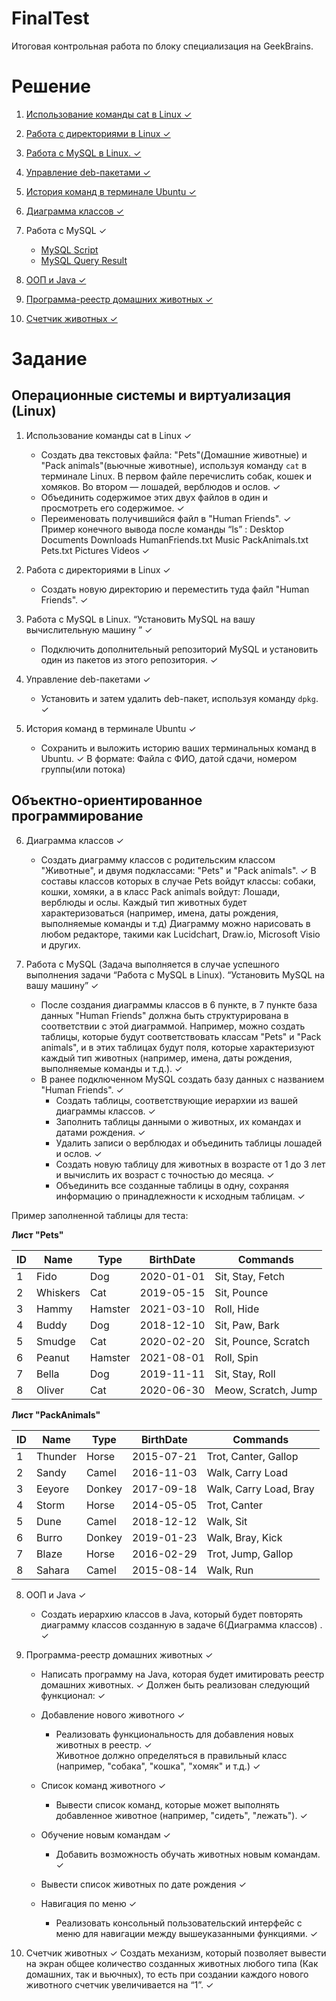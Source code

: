# FinalTest
Итоговая контрольная работа по блоку специализация на GeekBrains.

# Решение

1. [Использование команды cat в Linux ✓](https://github.com/DaemoniumLupus/FinalTestGeekBrains/blob/main/OS_Virtualization.md)

2. [Работа с директориями в Linux ✓](https://github.com/DaemoniumLupus/FinalTestGeekBrains/blob/main/OS_Virtualization.md)

3. [Работа с MySQL в Linux. ✓](https://github.com/DaemoniumLupus/FinalTestGeekBrains/blob/main/OS_Virtualization.md)

4. [Управление deb-пакетами ✓](https://github.com/DaemoniumLupus/FinalTestGeekBrains/blob/main/OS_Virtualization.md)

5. [История команд в терминале Ubuntu ✓](https://github.com/DaemoniumLupus/FinalTestGeekBrains/blob/main/OS_Virtualization.md)

6. [Диаграмма классов ✓](https://github.com/DaemoniumLupus/FinalTestGeekBrains/blob/main/DiagrammOfClass.png)

7. Работа с MySQL ✓
   - [MySQL Script](https://github.com/DaemoniumLupus/FinalTestGeekBrains/blob/main/MySQL_Script.sql)
   - [MySQL Query Result](https://github.com/DaemoniumLupus/FinalTestGeekBrains/blob/main/MySQL_Result.csv)

8. [ООП и Java ✓](https://github.com/DaemoniumLupus/FinalTestGeekBrains/tree/main/srs/main/java/HumanFriends)

9. [Программа-реестр домашних животных ✓](https://github.com/DaemoniumLupus/FinalTestGeekBrains/tree/main/srs/main/java/Register)

10. [Счетчик животных ✓](https://github.com/DaemoniumLupus/FinalTestGeekBrains/blob/main/srs/main/java/HumanFriends/Counter.java)

# Задание

## Операционные системы и виртуализация (Linux)

1. Использование команды cat в Linux ✓
   - Создать два текстовых файла: "Pets"(Домашние животные) и "Pack animals"(вьючные животные), используя команду `cat` в терминале Linux. В первом файле перечислить собак, кошек и хомяков. Во втором — лошадей, верблюдов и ослов. ✓
   - Объединить содержимое этих двух файлов в один и просмотреть его содержимое. ✓
   - Переименовать получившийся файл в "Human Friends". ✓
Пример конечного вывода после команды “ls” :
Desktop Documents Downloads  HumanFriends.txt  Music  PackAnimals.txt  Pets.txt  Pictures  Videos ✓

2. Работа с директориями в Linux ✓
   - Создать новую директорию и переместить туда файл "Human Friends". ✓

3. Работа с MySQL в Linux. “Установить MySQL на вашу вычислительную машину ” ✓
   - Подключить дополнительный репозиторий MySQL и установить один из пакетов из этого репозитория. ✓

4. Управление deb-пакетами ✓
   - Установить и затем удалить deb-пакет, используя команду `dpkg`. ✓

5. История команд в терминале Ubuntu ✓
   - Сохранить и выложить историю ваших терминальных команд в Ubuntu. ✓
В формате: Файла с ФИО, датой сдачи, номером группы(или потока)


## Объектно-ориентированное программирование 

6. Диаграмма классов ✓
   - Создать диаграмму классов с родительским классом "Животные", и двумя подклассами: "Pets" и "Pack animals". ✓
В составы классов которых в случае Pets войдут классы: собаки, кошки, хомяки, а в класс Pack animals войдут: Лошади, верблюды и ослы.
Каждый тип животных будет характеризоваться (например, имена, даты рождения, выполняемые команды и т.д)
Диаграмму можно нарисовать в любом редакторе, такими как Lucidchart, Draw.io, Microsoft Visio и других.

7. Работа с MySQL (Задача выполняется в случае успешного выполнения задачи “Работа с MySQL в Linux). “Установить MySQL на вашу машину” ✓

    - После создания диаграммы классов в 6 пункте, в 7 пункте база данных "Human Friends" должна быть структурирована в соответствии с этой диаграммой. Например, можно создать таблицы, которые будут соответствовать классам "Pets" и "Pack animals", и в этих таблицах будут поля, которые характеризуют каждый тип животных (например, имена, даты рождения, выполняемые команды и т.д.). ✓
    - В ранее подключенном MySQL создать базу данных с названием "Human Friends". ✓
        - Создать таблицы, соответствующие иерархии из вашей диаграммы классов. ✓
        - Заполнить таблицы данными о животных, их командах и датами рождения. ✓
        - Удалить записи о верблюдах и объединить таблицы лошадей и ослов. ✓
        - Создать новую таблицу для животных в возрасте от 1 до 3 лет и вычислить их возраст с точностью до месяца. ✓
        - Объединить все созданные таблицы в одну, сохраняя информацию о принадлежности к исходным таблицам. ✓

Пример заполненной таблицы для теста:

**Лист "Pets"**

|      ID     |      Name       |      Type      |      BirthDate     |      Commands                 |
|-------------|-----------------|----------------|--------------------|-------------------------------|
|     1       |     Fido        |     Dog        |     2020-01-01     |     Sit, Stay,   Fetch        |
|     2       |     Whiskers    |     Cat        |     2019-05-15     |     Sit, Pounce               |
|     3       |     Hammy       |     Hamster    |     2021-03-10     |     Roll, Hide                |
|     4       |     Buddy       |     Dog        |     2018-12-10     |     Sit, Paw, Bark            |
|     5       |     Smudge      |     Cat        |     2020-02-20     |     Sit, Pounce,   Scratch    |
|     6       |     Peanut      |     Hamster    |     2021-08-01     |     Roll, Spin                |
|     7       |     Bella       |     Dog        |     2019-11-11     |     Sit, Stay, Roll           |
|     8       |     Oliver      |     Cat        |     2020-06-30     |     Meow, Scratch,   Jump     |


 **Лист "PackAnimals"**

|      ID     |      Name      |      Type     |      BirthDate     |      Commands                   |
|-------------|----------------|---------------|--------------------|---------------------------------|
|     1       |     Thunder    |     Horse     |     2015-07-21     |     Trot, Canter,   Gallop      |
|     2       |     Sandy      |     Camel     |     2016-11-03     |     Walk, Carry   Load          |
|     3       |     Eeyore     |     Donkey    |     2017-09-18     |     Walk, Carry   Load, Bray    |
|     4       |     Storm      |     Horse     |     2014-05-05     |     Trot, Canter                |
|     5       |     Dune       |     Camel     |     2018-12-12     |     Walk, Sit                   |
|     6       |     Burro      |     Donkey    |     2019-01-23     |     Walk, Bray, Kick            |
|     7       |     Blaze      |     Horse     |     2016-02-29     |     Trot, Jump, Gallop          |
|     8       |     Sahara     |     Camel     |     2015-08-14     |     Walk, Run                   |


8. ООП и Java ✓
   - Создать иерархию классов в Java, который будет повторять диаграмму классов созданную в задаче 6(Диаграмма классов) . ✓

9. Программа-реестр домашних животных ✓
    - Написать программу на Java, которая будет имитировать реестр домашних животных. ✓
Должен быть реализован следующий функционал: ✓
    
    - Добавление нового животного ✓
        - Реализовать функциональность для добавления новых животных в реестр. ✓  
 Животное должно определяться в правильный класс (например, "собака", "кошка", "хомяк" и т.д.) ✓ 
        
 
    - Список команд животного ✓
        - Вывести список команд, которые может выполнять добавленное животное (например, "сидеть", "лежать"). ✓
        
    - Обучение новым командам ✓
        - Добавить возможность обучать животных новым командам. ✓
    - Вывести список животных по дате рождения ✓

    - Навигация по меню ✓
        - Реализовать консольный пользовательский интерфейс с меню для навигации между вышеуказанными функциями. ✓
        
10. Счетчик животных  ✓
Создать механизм, который позволяет вывести на экран общее количество созданных животных любого типа (Как домашних, так и вьючных), то есть при создании каждого нового животного счетчик увеличивается на “1”.  ✓
